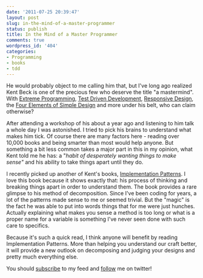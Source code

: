 ```yaml
---
date: '2011-07-25 20:39:47'
layout: post
slug: in-the-mind-of-a-master-programmer
status: publish
title: In the Mind of a Master Programmer
comments: true
wordpress_id: '404'
categories:
- Programming
- books
- tdd
---
```


He would probably object to me calling him that, but I've long ago realized Kent Beck is one of the precious few who deserve the title "a mastermind". With [Extreme Programming](http://www.amazon.com/gp/product/0321278658/ref=as_li_tf_tl?ie=UTF8&tag=thcodu02-20&linkCode=as2&camp=217145&creative=399381&creativeASIN=0321278658)<img src="http://www.assoc-amazon.com/e/ir?t=thcodu02-20&l=as2&o=1&a=0321278658&camp=217145&creative=399381" style="width: 0; height: 0; display: none; border: none !important;">, [Test Driven Development](http://www.amazon.com/gp/product/0321146530/ref=as_li_tf_tl?ie=UTF8&tag=thcodu02-20&linkCode=as2&camp=217145&creative=399381&creativeASIN=0321146530)<img src="http://www.assoc-amazon.com/e/ir?t=thcodu02-20&l=as2&o=1&a=0321146530&camp=217145&creative=399381" style="width: 0; height: 0; display: none; border: none !important;">, [Responsive Design](http://www.threeriversinstitute.org/blog/?cat=6), the [Four Elements of Simple Design](http://www.jbrains.ca/permalink/the-four-elements-of-simple-design) and more under his belt, who can claim otherwise?

After attending a workshop of his about a year ago and listening to him talk a whole day I was astonished. I tried to pick his brains to understand what makes him tick. Of course there are many factors here - reading over 10,000 books and being smarter than most would help anyone. But something a bit less common takes a major part in this in my opinion, what Kent told me he has: a "_habit of desperately wanting things to make sense"_ and his ability to take things apart until they do.

I recently picked up another of Kent's books, [Implementation Patterns](http://www.amazon.com/gp/product/0321413091/ref=as_li_tf_tl?ie=UTF8&tag=thcodu02-20&linkCode=as2&camp=217145&creative=399381&creativeASIN=0321413091)<img src="http://www.assoc-amazon.com/e/ir?t=thcodu02-20&l=as2&o=1&a=0321413091&camp=217145&creative=399381" style="width: 0; height: 0; display: none; border: none !important;">. I love this book because it shows exactly that: his process of thinking and breaking things apart in order to understand them. The book provides a rare glimpse to his method of decomposition. Since I've been coding for years, a lot of the patterns made sense to me or seemed trivial. But the "magic" is the fact he was able to put into words things that for me were just hunches. Actually explaining what makes you sense a method is too long or what is a proper name for a variable is something I've never seen done with such care to specifics.

Because it's such a quick read, I think anyone will benefit by reading Implementation Patterns. More than helping you understand our craft better, it will provide a new outlook on decomposing and judging your designs and pretty much everything else.



You should [subscribe](http://feeds.feedburner.com/TheCodeDump) to my feed and [follow](http://twitter.com/avivby) me on twitter!
